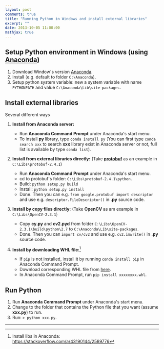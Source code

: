 ```yaml
---
layout: post
comments: true
title: "Running Python in Windows and install external libraries"
excerpt: ""
date: 2013-10-05 11:00:00
mathjax: true
---
```


<!-- add TOC here -->
<div id="genTocHere"></div>

## Setup Python environment in Windows (using [Anaconda](http://continuum.io/downloads))
1. Download Window's version [Anaconda](http://continuum.io/downloads).
2. Install (e.g. default to folder `C:\Anaconda`).
3. Setup python system variable: new a system variable with name `PYTHONPATH` and value `C:\Anaconda\Lib\site-packages`.

## Install external libraries
Several different ways
1. **Install from Anaconda server:**
   - Run **Anaconda Command Prompt** under Anaconda's start menu.
   - To install **py** library, type `conda install py` (You can first type `conda search xxx` to search **xxx** library exist in Anaconda server or not, full list is available by type `conda list`).
2. **Install from external libraries directly:** (Take [**protobuf**](https://code.google.com/p/protobuf/) as an example in `C:\Libs\protobuf-2.4.1`)
   - Run **Anaconda Command Prompt** under Anaconda's start menu.
   - cd to protobuf's folder: `C:\Libs\protobuf-2.4.1\python`.
   - Build: `python setup.py build`
   - Install: `python setup.py install`
   - Done. Then you can e.g. `from google.protobuf import descriptor` and use e.g. `descriptor.FileDescriptor()` in **.py** source code.
3. **Install by copy files directly:** (Take **OpenCV** as am example in `C:\Libs\OpenCV-2.3.1`)
   - Copy **cy.py** and **cv2.pyd** from folder `C:\Libs\OpenCV-2.3.1\build\python\2.7` to `C:\Anaconda\Lib\site-packages`.
   - Done. Then you can `import cv/cv2` and use e.g. `cv2.imwrite()` in **.py** source code.

4. **Install by downloading WHL file:**[^1]
    - If `pip` is not installed, install it by running `conda install pip` in Anaconda Command Prompt.
    - Download corresponding WHL file from [here](https://www.lfd.uci.edu/~gohlke/pythonlibs). 
    - In Anaconda Command Prompt, run `pip install xxxxxxxx.whl`.

## Run Python
1. Run **Anaconda Command Prompt** under Anaconda's start menu.
2. Change to the folder that contains the Python file that you want (assume **xxx.py**) to run.
3. Run: `> python xxx.py`.

---
[^1]: Install libs in Anaconda: https://stackoverflow.com/a/43190144/2589776
